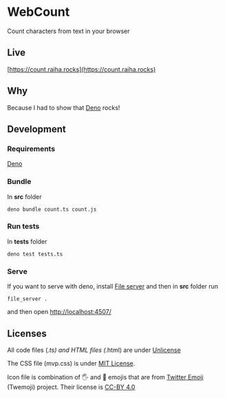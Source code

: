 # WebCount
Count characters from text in your browser

## Live
[https://count.raiha.rocks](https://count.raiha.rocks)

## Why
Because I had to show that [Deno](https://deno.land/) rocks!

## Development

### Requirements
[Deno](https://deno.land/)

### Bundle
In **src** folder
```
deno bundle count.ts count.js
```

### Run tests
In **tests** folder
```
deno test tests.ts
```

### Serve
If you want to serve with deno, install [File server](https://deno.land/manual/examples/file_server) and then in **src** folder run
```
file_server .
```
and then open [http://localhost:4507/](http://localhost:4507/)

## Licenses

All code files (*.ts) and HTML files (*.html) are under [Unlicense](https://unlicense.org/)

The CSS file (mvp.css) is under [MIT License](https://github.com/andybrewer/mvp/blob/master/LICENSE).

Icon file is combination of 🖐️ and 📃 emojis that are from [Twitter Emoji](https://github.com/twitter/twemoji) (Twemoji) project. Their license is [CC-BY 4.0](https://creativecommons.org/licenses/by/4.0/)